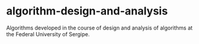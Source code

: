 # algorithm-design-and-analysis
Algorithms developed in the course of design and analysis of algorithms at the Federal University of Sergipe.
